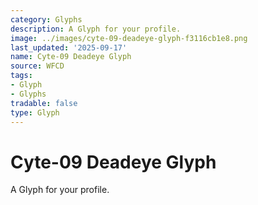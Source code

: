 ```yaml
---
category: Glyphs
description: A Glyph for your profile.
image: ../images/cyte-09-deadeye-glyph-f3116cb1e8.png
last_updated: '2025-09-17'
name: Cyte-09 Deadeye Glyph
source: WFCD
tags:
- Glyph
- Glyphs
tradable: false
type: Glyph
---
```


# Cyte-09 Deadeye Glyph

A Glyph for your profile.

